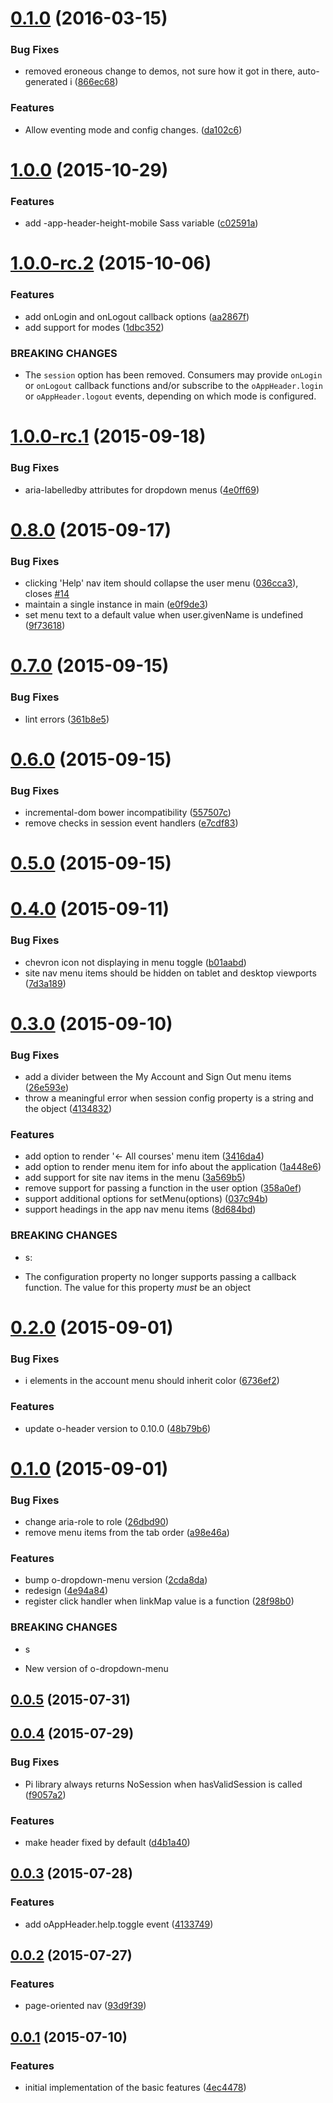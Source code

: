 <a name="0.1.0"></a>
# [0.1.0](https://github.com/Pearson-Higher-Ed/app-header/compare/1.0.0...v0.1.0) (2016-03-15)


### Bug Fixes

* removed eroneous change to demos, not sure how it got in there, auto-generated i ([866ec68](https://github.com/Pearson-Higher-Ed/app-header/commit/866ec68))

### Features

* Allow eventing mode and config changes. ([da102c6](https://github.com/Pearson-Higher-Ed/app-header/commit/da102c6))



<a name="1.0.0"></a>
# [1.0.0](https://github.com/Pearson-Higher-Ed/app-header/compare/1.0.0-rc.2...1.0.0) (2015-10-29)


### Features

* add -app-header-height-mobile Sass variable ([c02591a](https://github.com/Pearson-Higher-Ed/app-header/commit/c02591a))



<a name="1.0.0-rc.2"></a>
# [1.0.0-rc.2](https://github.com/Pearson-Higher-Ed/app-header/compare/v1.0.0-rc.1...1.0.0-rc.2) (2015-10-06)


### Features

* add onLogin and onLogout callback options ([aa2867f](https://github.com/Pearson-Higher-Ed/app-header/commit/aa2867f))
* add support for modes ([1dbc352](https://github.com/Pearson-Higher-Ed/app-header/commit/1dbc352))


### BREAKING CHANGES

* The `session` option has been removed. Consumers may
provide `onLogin` or `onLogout` callback functions and/or subscribe to the
`oAppHeader.login` or `oAppHeader.logout` events, depending on which
mode is configured.



<a name="1.0.0-rc.1"></a>
# [1.0.0-rc.1](https://github.com/Pearson-Higher-Ed/app-header/compare/v0.8.0...v1.0.0-rc.1) (2015-09-18)


### Bug Fixes

* aria-labelledby attributes for dropdown menus ([4e0ff69](https://github.com/Pearson-Higher-Ed/app-header/commit/4e0ff69))



<a name="0.8.0"></a>
# [0.8.0](https://github.com/Pearson-Higher-Ed/app-header/compare/v0.7.0...v0.8.0) (2015-09-17)


### Bug Fixes

* clicking 'Help' nav item should collapse the user menu ([036cca3](https://github.com/Pearson-Higher-Ed/app-header/commit/036cca3)), closes [#14](https://github.com/Pearson-Higher-Ed/app-header/issues/14)
* maintain a single instance in main ([e0f9de3](https://github.com/Pearson-Higher-Ed/app-header/commit/e0f9de3))
* set menu text to a default value when user.givenName is undefined ([9f73618](https://github.com/Pearson-Higher-Ed/app-header/commit/9f73618))



<a name="0.7.0"></a>
# [0.7.0](https://github.com/Pearson-Higher-Ed/app-header/compare/v0.6.0...v0.7.0) (2015-09-15)


### Bug Fixes

* lint errors ([361b8e5](https://github.com/Pearson-Higher-Ed/app-header/commit/361b8e5))



<a name="0.6.0"></a>
# [0.6.0](https://github.com/Pearson-Higher-Ed/app-header/compare/v0.5.0...v0.6.0) (2015-09-15)


### Bug Fixes

* incremental-dom bower incompatibility ([557507c](https://github.com/Pearson-Higher-Ed/app-header/commit/557507c))
* remove checks in session event handlers ([e7cdf83](https://github.com/Pearson-Higher-Ed/app-header/commit/e7cdf83))



<a name="0.5.0"></a>
# [0.5.0](https://github.com/Pearson-Higher-Ed/app-header/compare/v0.4.0...v0.5.0) (2015-09-15)




<a name="0.4.0"></a>
# [0.4.0](https://github.com/Pearson-Higher-Ed/app-header/compare/v0.3.0...v0.4.0) (2015-09-11)


### Bug Fixes

* chevron icon not displaying in menu toggle ([b01aabd](https://github.com/Pearson-Higher-Ed/app-header/commit/b01aabd))
* site nav menu items should be hidden on tablet and desktop viewports ([7d3a189](https://github.com/Pearson-Higher-Ed/app-header/commit/7d3a189))



<a name="0.3.0"></a>
# [0.3.0](https://github.com/Pearson-Higher-Ed/app-header/compare/v0.2.0...v0.3.0) (2015-09-10)


### Bug Fixes

* add a divider between the My Account and Sign Out menu items ([26e593e](https://github.com/Pearson-Higher-Ed/app-header/commit/26e593e))
* throw a meaningful error when session config property is a string and the object ([4134832](https://github.com/Pearson-Higher-Ed/app-header/commit/4134832))

### Features

* add option to render '← All courses' menu item ([3416da4](https://github.com/Pearson-Higher-Ed/app-header/commit/3416da4))
* add option to render menu item for info about the application ([1a448e6](https://github.com/Pearson-Higher-Ed/app-header/commit/1a448e6))
* add support for site nav items in the menu ([3a569b5](https://github.com/Pearson-Higher-Ed/app-header/commit/3a569b5))
* remove support for passing a function in the user option ([358a0ef](https://github.com/Pearson-Higher-Ed/app-header/commit/358a0ef))
* support additional options for setMenu(options) ([037c94b](https://github.com/Pearson-Higher-Ed/app-header/commit/037c94b))
* support headings in the app nav menu items ([8d684bd](https://github.com/Pearson-Higher-Ed/app-header/commit/8d684bd))


### BREAKING CHANGES

* s:

- The  configuration property no longer supports passing a callback function. The value for this property *must* be an object



<a name="0.2.0"></a>
# [0.2.0](https://github.com/Pearson-Higher-Ed/app-header/compare/v0.1.0...v0.2.0) (2015-09-01)


### Bug Fixes

* i elements in the account menu should inherit color ([6736ef2](https://github.com/Pearson-Higher-Ed/app-header/commit/6736ef2))

### Features

* update o-header version to 0.10.0 ([48b79b6](https://github.com/Pearson-Higher-Ed/app-header/commit/48b79b6))



<a name="0.1.0"></a>
# [0.1.0](https://github.com/Pearson-Higher-Ed/app-header/compare/v0.0.5...v0.1.0) (2015-09-01)


### Bug Fixes

* change aria-role to role ([26dbd90](https://github.com/Pearson-Higher-Ed/app-header/commit/26dbd90))
* remove menu items from the tab order ([a98e46a](https://github.com/Pearson-Higher-Ed/app-header/commit/a98e46a))

### Features

* bump o-dropdown-menu version ([2cda8da](https://github.com/Pearson-Higher-Ed/app-header/commit/2cda8da))
* redesign ([4e94a84](https://github.com/Pearson-Higher-Ed/app-header/commit/4e94a84))
* register click handler when linkMap value is a function ([28f98b0](https://github.com/Pearson-Higher-Ed/app-header/commit/28f98b0))


### BREAKING CHANGES

* s

- New version of o-dropdown-menu



<a name="0.0.5"></a>
## [0.0.5](https://github.com/Pearson-Higher-Ed/app-header/compare/v0.0.4...v0.0.5) (2015-07-31)




<a name="0.0.4"></a>
## [0.0.4](https://github.com/Pearson-Higher-Ed/app-header/compare/v0.0.3...v0.0.4) (2015-07-29)


### Bug Fixes

* Pi library always returns NoSession when hasValidSession is called ([f9057a2](https://github.com/Pearson-Higher-Ed/app-header/commit/f9057a2))

### Features

* make header fixed by default ([d4b1a40](https://github.com/Pearson-Higher-Ed/app-header/commit/d4b1a40))



<a name="0.0.3"></a>
## [0.0.3](https://github.com/Pearson-Higher-Ed/app-header/compare/v0.0.2...v0.0.3) (2015-07-28)


### Features

* add oAppHeader.help.toggle event ([4133749](https://github.com/Pearson-Higher-Ed/app-header/commit/4133749))



<a name="0.0.2"></a>
## [0.0.2](https://github.com/Pearson-Higher-Ed/app-header/compare/v0.0.1...v0.0.2) (2015-07-27)


### Features

* page-oriented nav ([93d9f39](https://github.com/Pearson-Higher-Ed/app-header/commit/93d9f39))



<a name="0.0.1"></a>
## [0.0.1](https://github.com/Pearson-Higher-Ed/app-header/compare/4ec4478...v0.0.1) (2015-07-10)


### Features

* initial implementation of the basic features ([4ec4478](https://github.com/Pearson-Higher-Ed/app-header/commit/4ec4478))



